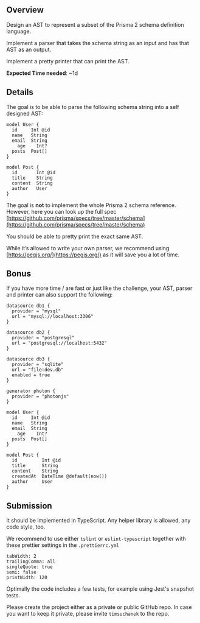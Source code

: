 ## Overview

Design an AST to represent a subset of the Prisma 2 schema definition language.

Implement a parser that takes the schema string as an input and has that AST as an output.

Implement a pretty printer that can print the AST.

**Expected Time needed**: ~1d

## Details

The goal is to be able to parse the following schema string into a self designed AST:

    model User {
      id     Int @id
      name   String
      email  String
    	age    Int?
      posts  Post[]
    }
    
    model Post {
      id       Int @id
      title    String
      content  String
      author   User
    }

The goal is **not** to implement the whole Prisma 2 schema reference. However, here you can look up the full spec [https://github.com/prisma/specs/tree/master/schema](https://github.com/prisma/specs/tree/master/schema)

You should be able to pretty print the exact same AST.

While it’s allowed to write your own parser, we recommend using [https://pegjs.org/](https://pegjs.org/) as it will save you a lot of time.

## Bonus

If you have more time / are fast or just like the challenge, your AST, parser and printer can also support the following:

    datasource db1 {
      provider = "mysql"
      url = "mysql://localhost:3306"
    }
    
    datasource db2 {
      provider = "postgresql"
      url = "postgresql://localhost:5432"
    }
    
    datasource db3 {
      provider = "sqlite"
      url = "file:dev.db"
      enabled = true
    }
    
    generator photon {
      provider = "photonjs"
    }
    
    model User {
      id     Int @id
      name   String
      email  String
    	age    Int?
      posts  Post[]
    }
    
    model Post {
      id         Int @id
      title      String
      content    String
      createdAt  DateTime @default(now())
      author     User
    }

## Submission

It should be implemented in TypeScript. Any helper library is allowed, any code style, too.

We recommend to use either `tslint` or `eslint-typescript` together with these prettier settings in the `.prettierrc.yml`

    tabWidth: 2
    trailingComma: all
    singleQuote: true
    semi: false
    printWidth: 120

Optimally the code includes a few tests, for example using Jest's snapshot tests.

Please create the project either as a private or public GitHub repo. In case you want to keep it private, please invite `timsuchanek` to the repo.
